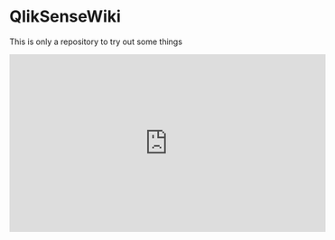 # QlikSenseWiki
This is only a repository to try out some things

<iframe width="560" height="315" src="https://www.youtube.com/embed/p0IwZnDQzkk?si=e0U94PwdlLzrV2vQ" title="YouTube video player" frameborder="0" allow="accelerometer; autoplay; clipboard-write; encrypted-media; gyroscope; picture-in-picture; web-share" referrerpolicy="strict-origin-when-cross-origin" allowfullscreen></iframe>
